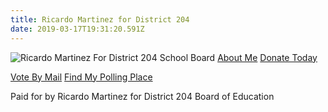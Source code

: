 ```yaml
---
title: Ricardo Martinez for District 204
date: 2019-03-17T19:31:20.591Z
---
```


<img src="/img/logo/RM-wordmark-darkbackground.svg" alt="Ricardo Martinez For District 204 School Board"/>
<a className="button" href="#about">About Me</a> <a className="button primary" href="https://secure.actblue.com/donate/ricardo-martinez-d204board">Donate Today</a>

 [Vote By Mail](https://www.elections.il.gov/Redirect.aspx?URL=lsCNXUj9kYQ8cJz%2bfTRgNjDCtPCiyuGfdgPywVmWOaDb%2bqE5le%2bj%2b58M%2fc%2bk5JUmPXca5YsjQx8rg8yRZ596b3I%2f%2fufaZ565LOSuwJ5OpWOPdxEAhfU9THYilNkW%2fc88) [Find My Polling Place](https://www.elections.il.gov/Redirect.aspx?URL=6KiaAJqSOwyZFBZ9q30OB%2buLkyjqWXdfFmnYZD1hZrhGUAFIGslB6JBO7HN0yF28xE%2fCUB4DcrA7PFUjxrE7YUfkgl0VjYw5PP0QRAwN3zVkYfgE82zQhn29j40DdQWI%2bYGaYaa5qeP1KV5EOwhewg%3d%3d&Name=Jj8LeKA7il5RZ0L11%2fRsfl%2brWDzEE5awHlVA%2f04u5OOffbunYO7x4nRtY2XrA4JAErmwTGlPT%2bk%3d)
 
 <span id="paid-for">Paid for by Ricardo Martinez for District 204 Board of Education</span>